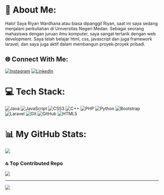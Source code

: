 # 💫 About Me:

Halo! Saya Riyan Wardhana atau biasa dipanggil Riyan, saat ini saya sedang menjalani perkuliahan di Universitas Negeri Medan. Sebagai seorang mahasiswa dengan juruan ilmu komputer, saya sangat tertarik dengan web development. Saya telah belajar html, css, javascript dan juga framework laravel, dan saya juga aktif dalam membangun proyek-proyek pribadi.

## 🌐 Connect With Me:

[![Instagram](https://img.shields.io/badge/Instagram-%23E4405F.svg?logo=Instagram&logoColor=white)](https://www.instagram.com/riyan_wrdhna/) [![LinkedIn](https://img.shields.io/badge/LinkedIn-%230077B5.svg?logo=linkedin&logoColor=white)](www.linkedin.com/in/riyan-wardhana)

# 💻 Tech Stack:

![Java](https://img.shields.io/badge/java-%23ED8B00.svg?style=for-the-badge&logo=openjdk&logoColor=white) ![JavaScript](https://img.shields.io/badge/javascript-%23323330.svg?style=for-the-badge&logo=javascript&logoColor=%23F7DF1E) ![CSS3](https://img.shields.io/badge/css3-%231572B6.svg?style=for-the-badge&logo=css3&logoColor=white) ![C++](https://img.shields.io/badge/c++-%2300599C.svg?style=for-the-badge&logo=c%2B%2B&logoColor=white) ![PHP](https://img.shields.io/badge/php-%23777BB4.svg?style=for-the-badge&logo=php&logoColor=white) ![Python](https://img.shields.io/badge/python-3670A0?style=for-the-badge&logo=python&logoColor=ffdd54) ![Bootstrap](https://img.shields.io/badge/bootstrap-%238511FA.svg?style=for-the-badge&logo=bootstrap&logoColor=white) ![Laravel](https://img.shields.io/badge/laravel-%23FF2D20.svg?style=for-the-badge&logo=laravel&logoColor=white) ![Git](https://img.shields.io/badge/git-%23F05033.svg?style=for-the-badge&logo=git&logoColor=white) ![GitHub](https://img.shields.io/badge/github-%23121011.svg?style=for-the-badge&logo=github&logoColor=white) ![HTML5](https://img.shields.io/badge/html5-%23E34F26.svg?style=for-the-badge&logo=html5&logoColor=white)

# 📊 My GitHub Stats:

![](https://github-readme-stats.vercel.app/api/top-langs/?username=RiyanWardhana22&theme=dark&hide_border=false&include_all_commits=false&count_private=true&layout=compact)

### 🔝 Top Contributed Repo

![](https://github-contributor-stats.vercel.app/api?username=RiyanWardhana22&limit=5&theme=dark&combine_all_yearly_contributions=true)

---

[![](https://visitcount.itsvg.in/api?id=RiyanWardhana22&icon=0&color=0)](https://visitcount.itsvg.in)
